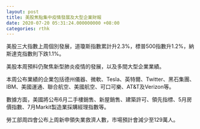 ```yaml
---
layout: post
title: 美股焦點集中疫情發展及大型企業財報
date: 2020-07-20 05:31:24.000000000 +08:00
categories: rthk
---
```


美股三大指數上周個別發展，道瓊斯指數累計升2.3%，標普500指數升1.2%，納斯達克指數則下跌1.1%。

美股本周預料仍聚焦新型肺炎疫情的發展，以及多間大型企業業績。

本周公布業績的企業包括德州儀器、微軟、Tesla、英特爾、Twitter、黑石集團、IBM、美國運通、聯合航空、美國航空、可口可樂、AT&T及Verizon等。

數據方面，美國將公布6月二手樓銷售、新屋銷售、建築許可、領先指標、5月房價指數、7月Markit製造業採購經理指數等。

勞工部周四會公布上周新申領失業救濟人數，市場預計會減少至129萬人。
